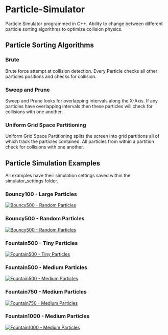 # Particle-Simulator
Particle Simulator programmed in C++. Ability to change between different particle sorting algorithms to optimize collision physics.

## Particle Sorting Algorithms
### Brute
Brute force attempt at collision detection. Every Particle checks all other particles positions and checks for collision.

### Sweep and Prune
Sweep and Prune looks for overlapping intervals along the X-Axis. If any particles have overlapping intervals then these particles will check for collisions with one another.

### Uniform Grid Space Partitioning
Uniform Grid Space Partitioning splits the screen into grid partitions all of which track the particles contained. All particles from within a partition check for collisions with one another.

## Particle Simulation Examples
All examples have their simulation settings saved within the simulator_settings folder.
### Bouncy100 - Large Particles
[![Bouncy500 - Random Particles](https://img.youtube.com/vi/IkYRuh0KE_c/0.jpg)](https://www.youtube.com/watch?v=IkYRuh0KE_c)

### Bouncy500 - Random Particles
[![Bouncy500 - Random Particles](https://img.youtube.com/vi/8M3sWO2O0oU/0.jpg)](https://www.youtube.com/watch?v=8M3sWO2O0oU)

### Fountain500 - Tiny Particles
[![Fountain500 - Tiny Particles](https://img.youtube.com/vi/njlgn0mS9-k/0.jpg)](https://www.youtube.com/watch?v=njlgn0mS9-k)

### Fountain500 - Medium Particles
[![Fountain500 - Medium Particles](https://img.youtube.com/vi/wKCKQfwS3ts/0.jpg)](https://www.youtube.com/watch?v=wKCKQfwS3ts)

### Fountain750 - Medium Particles
[![Fountain750 - Medium Particles](https://img.youtube.com/vi/76neepVBK1A/0.jpg)](https://www.youtube.com/watch?v=76neepVBK1A)

### Fountain1000 - Medium Particles
[![Fountain1000 - Medium Particles](https://img.youtube.com/vi/JUanK4E5BLk/0.jpg)](https://www.youtube.com/watch?v=JUanK4E5BLk)
